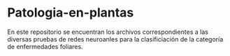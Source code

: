 # Patologia-en-plantas
En este repositorio se encuentran los archivos correspondientes a las diversas pruebas de redes neuroanles para la clasificiación de la categoría de enfermedades foliares.
